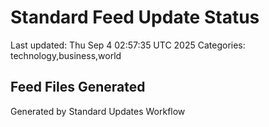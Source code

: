 # Standard Feed Update Status
Last updated: Thu Sep  4 02:57:35 UTC 2025
Categories: technology,business,world

## Feed Files Generated

Generated by Standard Updates Workflow
